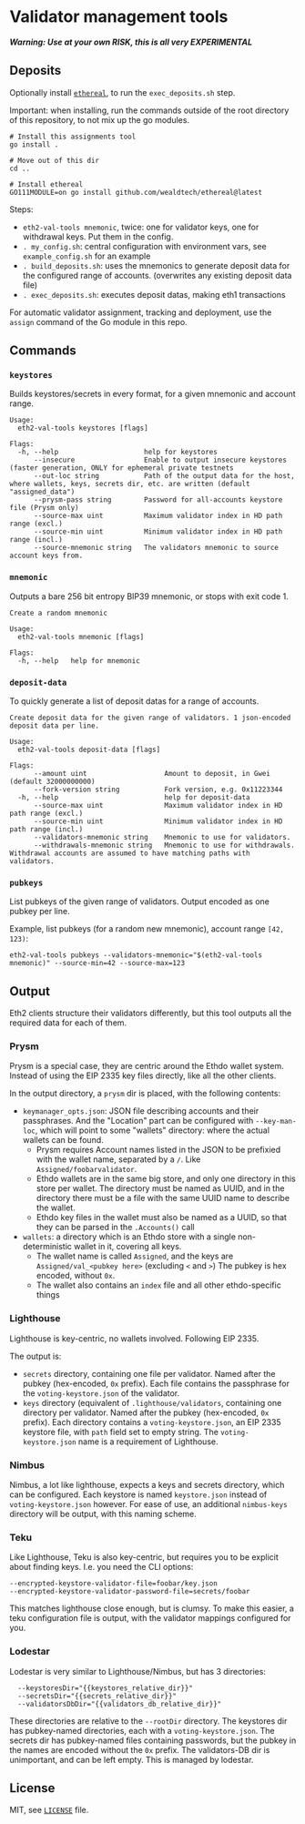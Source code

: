 # Validator management tools

__*Warning: Use at your own RISK, this is all very EXPERIMENTAL*__

## Deposits

Optionally install [`ethereal`](https://github.com/wealdtech/ethereal/), to run the `exec_deposits.sh` step. 

Important: when installing, run the commands outside of the root directory of this repository, to not mix up the go modules.

```shell script
# Install this assignments tool
go install .

# Move out of this dir
cd ..

# Install ethereal
GO111MODULE=on go install github.com/wealdtech/ethereal@latest
```

Steps:
- `eth2-val-tools mnemonic`, twice: one for validator keys, one for withdrawal keys. Put them in the config.
- `. my_config.sh`: central configuration with environment vars, see `example_config.sh` for an example
- `. build_deposits.sh`: uses the mnemonics to generate deposit data for the configured range of accounts. (overwrites any existing deposit data file)
- `. exec_deposits.sh`: executes deposit datas, making eth1 transactions

For automatic validator assignment, tracking and deployment, use the `assign` command of the Go module in this repo. 

## Commands

### `keystores`

Builds keystores/secrets in every format, for a given mnemonic and account range.

```
Usage:
  eth2-val-tools keystores [flags]

Flags:
  -h, --help                     help for keystores
      --insecure                 Enable to output insecure keystores (faster generation, ONLY for ephemeral private testnets
      --out-loc string           Path of the output data for the host, where wallets, keys, secrets dir, etc. are written (default "assigned_data")
      --prysm-pass string        Password for all-accounts keystore file (Prysm only)
      --source-max uint          Maximum validator index in HD path range (excl.)
      --source-min uint          Minimum validator index in HD path range (incl.)
      --source-mnemonic string   The validators mnemonic to source account keys from.

```

### `mnemonic`

Outputs a bare 256 bit entropy BIP39 mnemonic, or stops with exit code 1.

```
Create a random mnemonic

Usage:
  eth2-val-tools mnemonic [flags]

Flags:
  -h, --help   help for mnemonic
```

### `deposit-data`

To quickly generate a list of deposit datas for a range of accounts.

```
Create deposit data for the given range of validators. 1 json-encoded deposit data per line.

Usage:
  eth2-val-tools deposit-data [flags]

Flags:
      --amount uint                   Amount to deposit, in Gwei (default 32000000000)
      --fork-version string           Fork version, e.g. 0x11223344
  -h, --help                          help for deposit-data
      --source-max uint               Maximum validator index in HD path range (excl.)
      --source-min uint               Minimum validator index in HD path range (incl.)
      --validators-mnemonic string    Mnemonic to use for validators.
      --withdrawals-mnemonic string   Mnemonic to use for withdrawals. Withdrawal accounts are assumed to have matching paths with validators.
```

### `pubkeys`

List pubkeys of the given range of validators. Output encoded as one pubkey per line.

Example, list pubkeys (for a random new mnemonic), account range `[42, 123)`:
```shell script
eth2-val-tools pubkeys --validators-mnemonic="$(eth2-val-tools mnemonic)" --source-min=42 --source-max=123
```

## Output

Eth2 clients structure their validators differently, but this tool outputs all the required data for each of them.

### Prysm

Prysm is a special case, they are centric around the Ethdo wallet system. Instead of using the EIP 2335 key files directly, like all the other clients.

In the output directory, a `prysm` dir is placed, with the following contents:

- `keymanager_opts.json`: JSON file describing accounts and their passphrases. And the "Location" part can be configured with `--key-man-loc`,
 which will point to some "wallets" directory: where the actual wallets can be found.
  - Prysm requires Account names listed in the JSON to be prefixied with the wallet name, separated by a `/`. Like `Assigned/foobarvalidator`.
  - Ethdo wallets are in the same big store, and only one directory in this store per wallet. The directory must be named as UUID, and in the directory there must be a file with the same UUID name to describe the wallet.
  - Ethdo key files in the wallet must also be named as a UUID, so that they can be parsed in the `.Accounts()` call
- `wallets`: a directory which is an Ethdo store with a single non-deterministic wallet in it, covering all keys.
  - The wallet name is called `Assigned`, and the keys are `Assigned/val_<pubkey here>` (excluding `<` and `>`) The pubkey is hex encoded, without `0x`.
  - The wallet also contains an `index` file and all other ethdo-specific things

### Lighthouse

Lighthouse is key-centric, no wallets involved. Following EIP 2335.

The output is:

- `secrets` directory, containing one file per validator. Named after the pubkey (hex-encoded, `0x` prefix).
 Each file contains the passphrase for the `voting-keystore.json` of the validator.
- `keys` directory (equivalent of `.lighthouse/validators`, containing one directory per validator. Named after the pubkey (hex-encoded, `0x` prefix).
 Each directory contains a `voting-keystore.json`, an EIP 2335 keystore file, with `path` field set to empty string.
 The `voting-keystore.json` name is a requirement of Lighthouse.

### Nimbus

Nimbus, a lot like lighthouse, expects a keys and secrets directory, which can be configured.
Each keystore is named `keystore.json` instead of `voting-keystore.json` however.
For ease of use, an additional `nimbus-keys` directory will be output, with this naming scheme.

### Teku

Like Lighthouse, Teku is also key-centric, but requires you to be explicit about finding keys. I.e. you need the CLI options:
```
--encrypted-keystore-validator-file=foobar/key.json
--encrypted-keystore-validator-password-file=secrets/foobar
```

This matches lighthouse close enough, but is clumsy. To make this easier,
 a teku configuration file is output, with the validator mappings configured for you.

### Lodestar

Lodestar is very similar to Lighthouse/Nimbus, but has 3 directories:
```
  --keystoresDir="{{keystores_relative_dir}}"
  --secretsDir="{{secrets_relative_dir}}"
  --validatorsDbDir="{{validators_db_relative_dir}}"
```

These directories are relative to the `--rootDir` directory.
The keystores dir has pubkey-named directories, each with a `voting-keystore.json`.
The secrets dir has pubkey-named files containing passwords, but the pubkey in the names are encoded without the `0x` prefix.
The validators-DB dir is unimportant, and can be left empty. This is managed by lodestar.

## License

MIT, see [`LICENSE`](./LICENSE) file.

